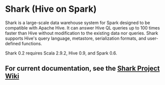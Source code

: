# Shark (Hive on Spark)

Shark is a large-scale data warehouse system for Spark designed to be compatible with
Apache Hive. It can answer Hive QL queries up to 100 times faster than Hive without
modification to the existing data nor queries. Shark supports Hive's query language,
metastore, serialization formats, and user-defined functions.

Shark 0.2 requires Scala 2.9.2, Hive 0.9, and Spark 0.6.

## For current documentation, see the [Shark Project Wiki](https://github.com/amplab/shark/wiki)
